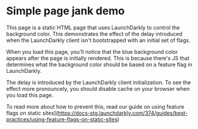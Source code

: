 # Simple page jank demo

This page is a static HTML page that uses LaunchDarkly to control 
the background color. This demonstrates the effect of the delay
introduced when the LaunchDarkly client isn't bootstrapped with
an initial set of flags.

When you load this page, you'll notice that the blue background
color appears after the page is initially rendered. This is
because there's JS that determines what the background color
should be based on a feature flag in LaunchDarkly.

The delay is introduced by the LaunchDarkly client initialization.
To see the effect more pronouncely, you should disable cache on
your browser when you load this page.

To read more about how to prevent this, read our guide on using
feature flags on static sites](https://docs-stg.launchdarkly.com/374/guides/best-practices/using-feature-flags-on-static-sites)